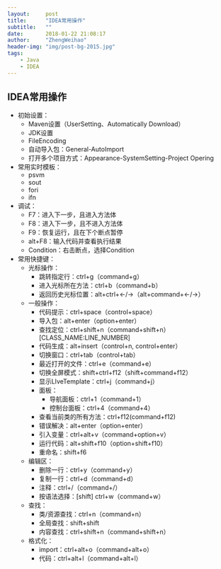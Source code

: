 ```yaml
---
layout:     post
title:      "IDEA常用操作"
subtitle:   ""
date:       2018-01-22 21:08:17
author:     "ZhengWeihao"
header-img: "img/post-bg-2015.jpg"
tags:
    - Java
    - IDEA
---
```


IDEA常用操作
---

* 初始设置：
  * Maven设置（UserSetting、Automatically Download）
  * JDK设置
  * FileEncoding
  * 自动导入包：General-AutoImport
  * 打开多个项目方式：Appearance-SystemSetting-Project Opering
* 常用实时模板：
  * psvm
  * sout
  * fori
  * ifn
* 调试：
  * F7：进入下一步，且进入方法体
  * F8：进入下一步，且不进入方法体
  * F9：恢复运行，且在下个断点暂停
  * alt+F8：输入代码并查看执行结果
  * Condition：右击断点，选择Condition
* 常用快捷键：
  * 光标操作：
    * 跳转指定行：ctrl+g（command+g）
    * 进入光标所在方法：ctrl+b（command+b）
    * 返回历史光标位置：alt+ctrl+←/→（alt+command+←/→）
  * 一般操作：
    * 代码提示：ctrl+space（control+space）
    * 导入包：alt+enter（option+enter）
    * 查找定位：ctrl+shift+n（command+shift+n） [CLASS_NAME:LINE_NUMBER]
    * 代码生成：alt+insert（control+n, control+enter）
    * 切换窗口：ctrl+tab（control+tab）
    * 最近打开的文件：ctrl+e（command+e）
    * 切换全屏模式：shift+ctrl+f12（shift+command+f12）
    * 显示LIveTemplate：ctrl+j（command+j）
    * 面板：
      * 导航面板：ctrl+1（command+1）
      * 控制台面板：ctrl+4（command+4）
    * 查看当前类的所有方法：ctrl+f12(command+f12)
    * 错误解决：alt+enter（option+enter）
    * 引入变量：ctrl+alt+v（command+option+v）
    * 运行代码：alt+shift+f10（option+shift+f10）
    * 重命名：shift+f6
  * 编辑区：
    * 删除一行：ctrl+y（command+y）
    * 复制一行：ctrl+d（command+d）
    * 注释：ctrl+/（command+/）
    * 按语法选择：[shift] ctrl+w（command+w）
  * 查找：
    * 类/资源查找：ctrl+n（command+n）
    * 全局查找：shift+shift
    * 内容查找：ctrl+shift+n（command+shift+n）
  * 格式化：
    * import：ctrl+alt+o（command+alt+o）
    * 代码：ctrl+alt+l（command+alt+l）